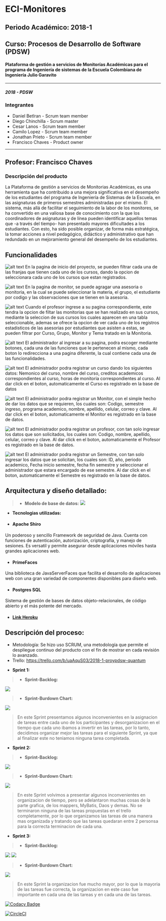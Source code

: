 # ECI-Monitores
## Periodo Académico: 2018-1<br />
## Curso: Procesos de Desarrollo de Software (PDSW)<br />
#### Plataforma de gestión a servicios de Monitorías Académicas para el programa de Ingeniería de sistemas de la Escuela Colombiana de Ingeniería Julio Garavito
---

##### 2018 - PDSW

### Integrantes
- Daniel Betlran - Scrum team member
- Diego Chinchilla - Scrum master
- Cesar Lanos - Scrum team member
- Camilo Lopez - Scrum team member
- Jonathan Prieto - Scrum team member
- Francisco Chaves - Product owner
---
## Profesor: Francisco Chaves<br />
### Descripción del producto
La Plataforma de gestión a servicios de Monitorias Académicas, es una herramienta que ha contribuido a una mejora significativa en el desempeño de los estudiantes del programa de Ingeniería de Sistemas de la Escuela, en las asignaturas de primeros semestres administradas por el mismo. El sistema, más allá de facilitar el seguimiento de la labor de los monitores, se ha convertido en una valiosa base de conocimiento con la que los coordinadores de asignaturas y de línea pueden identificar aquellos temas que -a través del tiempo- han presentado mayores dificultades a los estudiantes. Con esto, ha sido posible organizar, de forma más estratégica, la tomar acciones a nivel pedagógico, didáctico y administrativo que han redundado en un mejoramiento general del desempeño de los estudiantes.

## Funcionalidades
![alt text](https://github.com/2018-1-PROYPDSW-QUANTUM/2018-1-PROYPDSW/blob/master/Inicio.PNG)
En la pagina de inicio del proyecto, se pueden filtrar cada una de las franjas que tienen cada uno de los cursos, dando la opcion de seleccionara cada uno de los cursos que estan registrados.

![alt text](https://github.com/2018-1-PROYPDSW-QUANTUM/2018-1-PROYPDSW/blob/master/Monitoria.PNG)
En la pagina de monitor, se puede agragar una asesoria o monitoria, en la cual se puede seleccionar la materia, el grupo, el estudiante por codigo y las observaciones que se tienen en la asesoria.

![alt text](https://github.com/2018-1-PROYPDSW-QUANTUM/2018-1-PROYPDSW/blob/master/Profesor.PNG)
Cuando el profesor ingrese a su pagina correspondiente, este tendra la opcion de filtar las monitorias que se han realizado en sus cursos, mediante la seleccion de sus cursos los cuales aparecen en una tabla seleccionable, ademas se ofrece la opcion de ver cada uno de los registros estadisticos de las asesorias por estudiantes que asisten a estas, se pueden filtrar por Curso, Grupo, Monitor y Tema tratado en la Monitoria.

![alt text](https://github.com/2018-1-PROYPDSW-QUANTUM/2018-1-PROYPDSW/blob/master/Administrador.PNG)
El administrador al ingresar a su pagina, podra escoger mediante botones, cada una de las funciones que le pertenecen al mismo, cada boton lo redirecciona a una pagina diferente, la cual contiene cada una de las funcionalidades.

![alt text](https://github.com/2018-1-PROYPDSW-QUANTUM/2018-1-PROYPDSW/blob/master/registrarCurso.PNG)
El administrador podra registrar un curso dando los siguientes datos: Nemonico del curso, nombre del curso, creditos academicos correspondientes al curso, horas de monitoria correspondientes al curso. Al dar click en el boton, automaticamente el Curso es registrado en la base de datos

![alt text](https://github.com/2018-1-PROYPDSW-QUANTUM/2018-1-PROYPDSW/blob/master/registrarMonitor.PNG)
El administrador podra registrar un Monitor, con el simple hecho de dar los datos que se requieren, los cuales son: Codigo, semestre ingreso, programa academico, nombre, apellido, celular, correo y clave. Al dar click en el boton, automaticamente el Monitor es registrado en la base de datos.

![alt text](https://github.com/2018-1-PROYPDSW-QUANTUM/2018-1-PROYPDSW/blob/master/registrarProfesor.PNG)
El administrador podra registrar un profesor, con tan solo ingresar los datos que son solicitados, los cuales son: Codigo, nombre, apellido, celular, correo y clave. Al dar click en el boton, automaticamente el Profesor es registrado en la base de datos.

![alt text](https://github.com/2018-1-PROYPDSW-QUANTUM/2018-1-PROYPDSW/blob/master/registrarSemestre.PNG)
El administrador podra registrar un Semestre, con tan solo ingresar los datos que se solicitan, los cuales son: ID, año, periodo academico, Fecha inicio semestre, fecha fin semestre y seleccionar el administrador que estara encargado de ese semestre. Al dar click en el boton, automaticamente el Semestre es registrado en la base de datos.

## Arquitectura y diseño detallado:<br />
> - **Modelo de base de datos:**
![](https://github.com/2018-1-PROYPDSW-QUANTUM/2018-1-PROYPDSW/blob/master/Modelo%20Base%20de%20datos.png)

- **Tecnologias utilizadas:**

- #### Apache Shiro  
Un poderoso y sencillo Framework de seguridad de Java. Cuenta con funciones de autenticación, autorización, criptografía, y manejo de sesiones. Es versatil y permite asegurar desde aplicaciones móviles hasta grandes aplicaciones web.

- #### PrimeFaces 
Una biblioteca de JavaServerFaces que facilita el desarrollo de aplicaciones web con una gran variedad de componentes disponibles para diseño web.

- #### Postgres SQL
Sistema de gestión de bases de datos objeto-relacionales, de código abierto y el más potente del mercado.

- #### [Link Heroku](https://pdswproyectoquantum.herokuapp.com/)

## Descripción del proceso:<br />
* Metodología: Se hizo uso SCRUM, una metodología que permite el despliegue continuo del producto con el fin de mostrar en cada revisión  lo avanzado.<br />
* Trello: https://trello.com/b/uaAquS03/2018-1-proypdsw-quantum<br />

- **Sprint 1:**
> - **Sprint-Backlog:**

![](https://github.com/2018-1-PROYPDSW-QUANTUM/2018-1-PROYPDSW/blob/master/Sprint1.PNG)

> - **Sprint-Burdown Chart:**

![](https://github.com/2018-1-PROYPDSW-QUANTUM/2018-1-PROYPDSW/blob/master/Burn1.PNG)

>En este Sprint presentamos algunos inconvenientes en la asignacion de tareas entre cada uno de los participantes y desorganizacion en el tiempo que cada uno ibamos a invertir en las tareas, por lo tanto, decidimos organizar mejor las tareas para el siguiente Sprint, ya que al finalizar este no teniamos ninguna tarea completada.

- **Sprint 2:**
> - **Sprint-Backlog:**

![](https://github.com/2018-1-PROYPDSW-QUANTUM/2018-1-PROYPDSW/blob/master/Sprint2.PNG)

> - **Sprint-Burdown Chart:**

![](https://github.com/2018-1-PROYPDSW-QUANTUM/2018-1-PROYPDSW/blob/master/Burn2.PNG)

>En este Sprint volvimos a presentar algunos inconvenientes en organizacion de tiempo, pero se adelantaron muchas cosas de la parte grafica, de los mappers, MyBatis, Daos y demas. No se terminaron ninguna de las tareas propuestas en el trello completamente, por lo que organizamos las tareas de una manera mas organizada y tratando que las tareas quedaran entre 2 personsa para la correcta terminacion de cada una.

- **Sprint 3:**
> - **Sprint-Backlog:**

![](https://github.com/2018-1-PROYPDSW-QUANTUM/2018-1-PROYPDSW/blob/master/Sprint3.PNG)
![](https://github.com/2018-1-PROYPDSW-QUANTUM/2018-1-PROYPDSW/blob/master/Sprint3[1].PNG)

> - **Sprint-Burdown Chart:**

![](https://github.com/2018-1-PROYPDSW-QUANTUM/2018-1-PROYPDSW/blob/master/Burn3.PNG)

>En este Sprint la organizacion fue mucho mayor, por lo que la mayoria de las tareas fue correcta, la organizacion en este caso fue importante en cada una de las tareas y en cada una de las tareas.

[![Codacy Badge](https://api.codacy.com/project/badge/Grade/21db71efa3e4472bb82a3a658f9e332c)](https://www.codacy.com/app/DanBeltF/2018-1-PROYPDSW?utm_source=github.com&amp;utm_medium=referral&amp;utm_content=2018-1-PROYPDSW-QUANTUM/2018-1-PROYPDSW&amp;utm_campaign=Badge_Grade)

[![CircleCI](https://circleci.com/gh/2018-1-PROYPDSW-QUANTUM/2018-1-PROYPDSW.svg?style=svg)](https://circleci.com/gh/2018-1-PROYPDSW-QUANTUM/2018-1-PROYPDSW)
